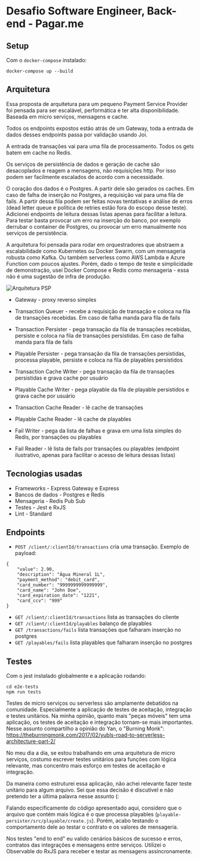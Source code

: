 # Desafio Software Engineer, Back-end - Pagar.me
## Setup
Com o `docker-compose` instalado:
```
docker-compose up --build
```

## Arquitetura
Essa proposta de arquitetura para um pequeno Payment Service Provider foi pensada para ser escalável, performática e ter alta disponibilidade. Baseada em micro serviços, mensagens e cache.

Todos os endpoints expostos estão atrás de um Gateway, toda a entrada de dados desses endpoints passa por validação usando Joi.

A entrada de transações vai para uma fila de processamento. Todos os gets batem em cache no Redis.

Os serviços de persistência de dados e geração de cache são desacoplados e reagem a mensagens, não requisições http. Por isso podem ser facilmente escalados de acordo com a necessidade.

O coração dos dados é o Postgres. A partir dele são gerados os caches. Em caso de falha de inserção no Postgres, a requisição vai para uma fila de fails. A partir dessa fila podem ser feitas novas tentativas e análise de erros (dead letter queue e política de retries estão fora do escopo desse teste). Adicionei endpoints de leitura dessas listas apenas para facilitar a leitura. Para testar basta provocar um erro na inserção do banco, por exemplo derrubar o container de Postgres, ou provocar um erro manualmente nos serviços de persistência.

A arquitetura foi pensada para rodar em orquestradores que abstraem a escalabilidade como Kubernetes ou Docker Swarm, com um mensageria robusta como Kafka. Ou também serverless como 
AWS Lambda e Azure Function com poucos ajustes. Porém, dado o tempo de teste e simplicidade de demonstração, usei Docker Compose e Redis como mensageria - essa não é uma sugestão de infra de produção.

![Arquitetura PSP](https://i.ibb.co/tHV936L/psp.jpg)


* Gateway - proxy reverso simples

* Transaction Queuer - recebe a requisição de transação e coloca na fila de transações recebidas. Em caso de falha manda para fila de fails

* Transaction Persister - pega transação da fila de transações recebidas, persiste e coloca na fila de transações persistidas. Em caso de falha manda para fila de fails

* Playable Persister - pega transação da fila de transações persistidas, processa playable, persiste e coloca na fila de playables persistidos

* Transaction Cache Writer - pega transação da fila de transações persistidas e grava cache por usuário

* Playable Cache Writer - pega playable da fila de playable persistidos e grava cache por usuário

* Transaction Cache Reader - lê cache de transações

* Playable Cache Reader - lê cache de playables

* Fail Writer - pega da lista de falhas e grava em uma lista simples do Redis, por transações ou playables

* Fail Reader - lê lista de fails por transações ou playables (endpoint ilustrativo, apenas para facilitar o acesso de leitura dessas listas)
    

## Tecnologias usadas
* Frameworks - Express Gateway e Express
* Bancos de dados - Postgres e Redis
* Mensageria - Redis Pub Sub
* Testes - Jest e RxJS
* Lint - Standard

## Endpoints
* `POST /client/:clientId/transactions` cria uma transação. Exemplo de payload:
```
{
	"value": 2.90,
	"description": "Água Mineral 1L",
	"payment_method": "debit_card",
	"card_number": "9999999999999999",
	"card_name": "John Doe",
	"card_expiration_date": "1221",
	"card_ccv": "999"
}
```
* `GET /client/:clientId/transactions` lista as transações do cliente
* `GET /client/:clientId/playables` balanço de playables
* `GET /transactions/fails` lista transações que falharam inserção no postgres
* `GET /playables/fails` lista playables que falharam inserção no postgres

## Testes
Com o jest instalado globalmente e a aplicação rodando:
```
cd e2e-tests
npm run tests
```
Testes de micro serviços ou serverless são amplamente debatidos na comunidade. Especialmente a aplicação de testes de aceitação, integração e testes unitários.
Na minha opinião, quanto mais "peças móveis" tem uma aplicação, os testes de aceitação e integração tornam-se mais importantes.
Nesse assunto compartilho a opinião do Yan, o "Burning Monk":
https://theburningmonk.com/2017/02/yubls-road-to-serverless-architecture-part-2/

No meu dia a dia, se estou trabalhando em uma arquitetura de micro serviços, costumo escrever testes unitários para funções com lógica relevante, mas concentro mais esforço em testes de aceitação e integração.

Da maneira como estruturei essa aplicação, não achei relevante fazer teste unitário para algum arquivo. Sei que essa decisão é discutível e não pretendo ter a última palavra nesse assunto (:

Falando especificamente do código apresentado aqui, considero que o arquivo que contém mais lógica é o que processa playables (`playable-persister/src/playable/create.js`). Porém, acabo testando o comportamento dele ao testar o contrato e os valores de mensageria.

Nos testes "end to end" eu valido cenários básicos de sucesso e erros, contratos das integrações e mensagens entre serviços. Utilizei o Observable do RxJS para receber e testar as mensagens assincronamente.